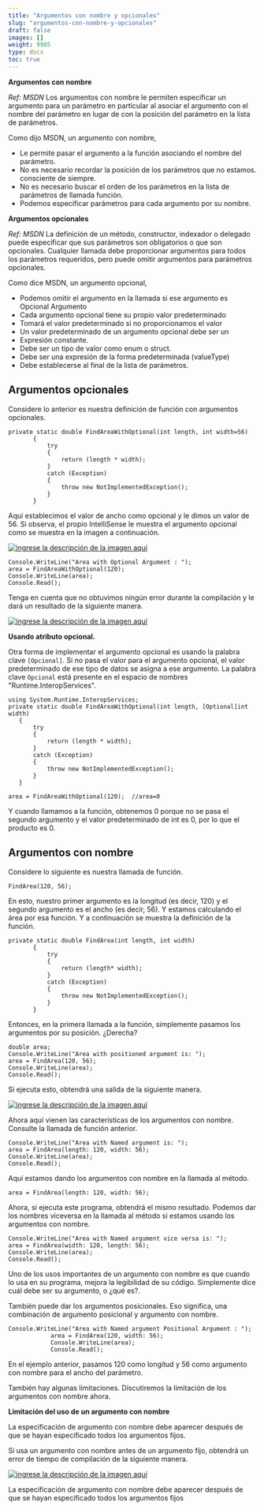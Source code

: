 ```yaml
---
title: "Argumentos con nombre y opcionales"
slug: "argumentos-con-nombre-y-opcionales"
draft: false
images: []
weight: 9985
type: docs
toc: true
---
```


**Argumentos con nombre**

*Ref: MSDN* Los argumentos con nombre le permiten especificar un argumento para un parámetro en particular al asociar el argumento con el nombre del parámetro en lugar de con la posición del parámetro en la lista de parámetros.

Como dijo MSDN, un argumento con nombre,

- Le permite pasar el argumento a la función asociando el
nombre del parámetro.
- No es necesario recordar la posición de los parámetros que no estamos.
consciente de siempre.
- No es necesario buscar el orden de los parámetros en la lista de parámetros de
llamada función.
- Podemos especificar parámetros para cada argumento por su nombre.

**Argumentos opcionales**

*Ref: MSDN* La definición de un método, constructor, indexador o delegado puede especificar que sus parámetros son obligatorios o que son opcionales. Cualquier llamada debe proporcionar argumentos para todos los parámetros requeridos, pero puede omitir argumentos para parámetros opcionales.

Como dice MSDN, un argumento opcional,

- Podemos omitir el argumento en la llamada si ese argumento es Opcional
Argumento
- Cada argumento opcional tiene su propio valor predeterminado
- Tomará el valor predeterminado si no proporcionamos el valor
- Un valor predeterminado de un argumento opcional debe ser un
- Expresión constante.
- Debe ser un tipo de valor como enum o struct.
- Debe ser una expresión de la forma predeterminada (valueType)
- Debe establecerse al final de la lista de parámetros.

## Argumentos opcionales
Considere lo anterior es nuestra definición de función con argumentos opcionales.

    private static double FindAreaWithOptional(int length, int width=56)
           {
               try
               {
                   return (length * width);
               }
               catch (Exception)
               {
                   throw new NotImplementedException();
               }
           }

Aquí establecimos el valor de ancho como opcional y le dimos un valor de 56. Si observa, el propio IntelliSense le muestra el argumento opcional como se muestra en la imagen a continuación.

[![ingrese la descripción de la imagen aquí][1]][1]

    Console.WriteLine("Area with Optional Argument : ");
    area = FindAreaWithOptional(120);
    Console.WriteLine(area);
    Console.Read();

Tenga en cuenta que no obtuvimos ningún error durante la compilación y le dará un resultado de la siguiente manera.

[![ingrese la descripción de la imagen aquí][2]][2]



**Usando atributo opcional.**

Otra forma de implementar el argumento opcional es usando la palabra clave `[Opcional]`. Si no pasa el valor para el argumento opcional, el valor predeterminado de ese tipo de datos se asigna a ese argumento. La palabra clave `Opcional` está presente en el espacio de nombres "Runtime.InteropServices".

    using System.Runtime.InteropServices;  
    private static double FindAreaWithOptional(int length, [Optional]int width)
       {
           try
           {
               return (length * width);
           }
           catch (Exception)
           {
               throw new NotImplementedException();
           }
       } 

    area = FindAreaWithOptional(120);  //area=0
Y cuando llamamos a la función, obtenemos 0 porque no se pasa el segundo argumento y el valor predeterminado de int es 0, por lo que el producto es 0.
    


[1]: http://i.stack.imgur.com/Uaszw.png
[2]: http://i.stack.imgur.com/3BWQA.png

## Argumentos con nombre
Considere lo siguiente es nuestra llamada de función.

    FindArea(120, 56);
En esto, nuestro primer argumento es la longitud (es decir, 120) y el segundo argumento es el ancho (es decir, 56). Y estamos calculando el área por esa función. Y a continuación se muestra la definición de la función.

    private static double FindArea(int length, int width)
           {
               try
               {
                   return (length* width);
               }
               catch (Exception)
               {
                   throw new NotImplementedException();
               }
           }

Entonces, en la primera llamada a la función, simplemente pasamos los argumentos por su posición. ¿Derecha?

    double area;
    Console.WriteLine("Area with positioned argument is: ");
    area = FindArea(120, 56);
    Console.WriteLine(area);
    Console.Read();
Si ejecuta esto, obtendrá una salida de la siguiente manera.

[![ingrese la descripción de la imagen aquí][1]][1]

Ahora aquí vienen las características de los argumentos con nombre. Consulte la llamada de función anterior.


    Console.WriteLine("Area with Named argument is: ");
    area = FindArea(length: 120, width: 56);
    Console.WriteLine(area);
    Console.Read();

Aquí estamos dando los argumentos con nombre en la llamada al método.

    area = FindArea(length: 120, width: 56);
Ahora, si ejecuta este programa, obtendrá el mismo resultado. Podemos dar los nombres viceversa en la llamada al método si estamos usando los argumentos con nombre.

    Console.WriteLine("Area with Named argument vice versa is: ");
    area = FindArea(width: 120, length: 56);
    Console.WriteLine(area);
    Console.Read();

Uno de los usos importantes de un argumento con nombre es que cuando lo usa en su programa, mejora la legibilidad de su código. Simplemente dice cuál debe ser su argumento, o ¿qué es?.

También puede dar los argumentos posicionales. Eso significa, una combinación de argumento posicional y argumento con nombre.

    Console.WriteLine("Area with Named argument Positional Argument : ");
                area = FindArea(120, width: 56);
                Console.WriteLine(area);
                Console.Read();

En el ejemplo anterior, pasamos 120 como longitud y 56 como argumento con nombre para el ancho del parámetro.

También hay algunas limitaciones. Discutiremos la limitación de los argumentos con nombre ahora.

**Limitación del uso de un argumento con nombre**

La especificación de argumento con nombre debe aparecer después de que se hayan especificado todos los argumentos fijos.

Si usa un argumento con nombre antes de un argumento fijo, obtendrá un error de tiempo de compilación de la siguiente manera.

[![ingrese la descripción de la imagen aquí][2]][2]

La especificación de argumento con nombre debe aparecer después de que se hayan especificado todos los argumentos fijos


[1]: http://i.stack.imgur.com/aCYyR.png
[2]: http://i.stack.imgur.com/n8z4Y.png

